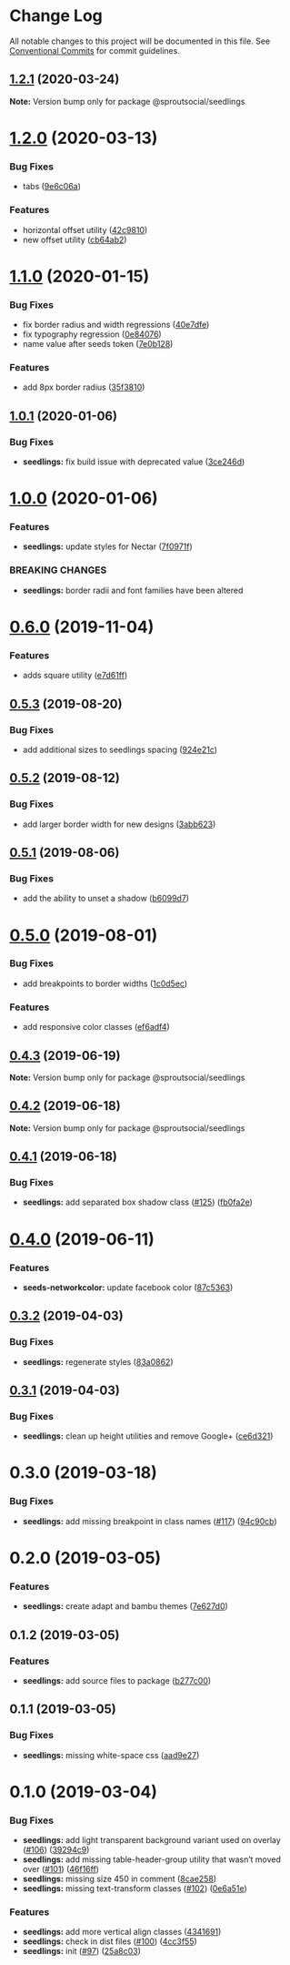 # Change Log

All notable changes to this project will be documented in this file.
See [Conventional Commits](https://conventionalcommits.org) for commit guidelines.

## [1.2.1](https://github.com/sproutsocial/seeds-packets/compare/@sproutsocial/seedlings@1.2.0...@sproutsocial/seedlings@1.2.1) (2020-03-24)

**Note:** Version bump only for package @sproutsocial/seedlings





# [1.2.0](https://github.com/sproutsocial/seeds-packets/compare/@sproutsocial/seedlings@1.1.0...@sproutsocial/seedlings@1.2.0) (2020-03-13)


### Bug Fixes

* tabs ([9e6c06a](https://github.com/sproutsocial/seeds-packets/commit/9e6c06a))


### Features

* horizontal offset utility ([42c9810](https://github.com/sproutsocial/seeds-packets/commit/42c9810))
* new offset utility ([cb64ab2](https://github.com/sproutsocial/seeds-packets/commit/cb64ab2))





# [1.1.0](https://github.com/sproutsocial/seeds-packets/compare/@sproutsocial/seedlings@1.0.1...@sproutsocial/seedlings@1.1.0) (2020-01-15)


### Bug Fixes

* fix border radius and width regressions ([40e7dfe](https://github.com/sproutsocial/seeds-packets/commit/40e7dfe))
* fix typography regression ([0e84076](https://github.com/sproutsocial/seeds-packets/commit/0e84076))
* name value after seeds token ([7e0b128](https://github.com/sproutsocial/seeds-packets/commit/7e0b128))


### Features

* add 8px border radius ([35f3810](https://github.com/sproutsocial/seeds-packets/commit/35f3810))





## [1.0.1](https://github.com/sproutsocial/seeds-packets/compare/@sproutsocial/seedlings@1.0.0...@sproutsocial/seedlings@1.0.1) (2020-01-06)


### Bug Fixes

* **seedlings:** fix build issue with deprecated value ([3ce246d](https://github.com/sproutsocial/seeds-packets/commit/3ce246d))





# [1.0.0](https://github.com/sproutsocial/seeds-packets/compare/@sproutsocial/seedlings@0.6.0...@sproutsocial/seedlings@1.0.0) (2020-01-06)


### Features

* **seedlings:** update styles for Nectar ([7f0971f](https://github.com/sproutsocial/seeds-packets/commit/7f0971f))


### BREAKING CHANGES

* **seedlings:** border radii and font families have been altered





# [0.6.0](https://github.com/sproutsocial/seeds-packets/compare/@sproutsocial/seedlings@0.5.3...@sproutsocial/seedlings@0.6.0) (2019-11-04)


### Features

* adds square utility ([e7d61ff](https://github.com/sproutsocial/seeds-packets/commit/e7d61ff))





## [0.5.3](https://github.com/sproutsocial/seeds-packets/compare/@sproutsocial/seedlings@0.5.2...@sproutsocial/seedlings@0.5.3) (2019-08-20)


### Bug Fixes

* add additional sizes to seedlings spacing ([924e21c](https://github.com/sproutsocial/seeds-packets/commit/924e21c))





## [0.5.2](https://github.com/sproutsocial/seeds-packets/compare/@sproutsocial/seedlings@0.5.1...@sproutsocial/seedlings@0.5.2) (2019-08-12)


### Bug Fixes

* add larger border width for new designs ([3abb623](https://github.com/sproutsocial/seeds-packets/commit/3abb623))





## [0.5.1](https://github.com/sproutsocial/seeds-packets/compare/@sproutsocial/seedlings@0.5.0...@sproutsocial/seedlings@0.5.1) (2019-08-06)


### Bug Fixes

* add the ability to unset a shadow ([b6099d7](https://github.com/sproutsocial/seeds-packets/commit/b6099d7))





# [0.5.0](https://github.com/sproutsocial/seeds-packets/compare/@sproutsocial/seedlings@0.4.3...@sproutsocial/seedlings@0.5.0) (2019-08-01)


### Bug Fixes

* add breakpoints to border widths ([1c0d5ec](https://github.com/sproutsocial/seeds-packets/commit/1c0d5ec))


### Features

* add responsive color classes ([ef6adf4](https://github.com/sproutsocial/seeds-packets/commit/ef6adf4))





## [0.4.3](https://github.com/sproutsocial/seeds/compare/@sproutsocial/seedlings@0.4.2...@sproutsocial/seedlings@0.4.3) (2019-06-19)

**Note:** Version bump only for package @sproutsocial/seedlings





## [0.4.2](https://github.com/sproutsocial/seeds/compare/@sproutsocial/seedlings@0.4.1...@sproutsocial/seedlings@0.4.2) (2019-06-18)

**Note:** Version bump only for package @sproutsocial/seedlings





## [0.4.1](https://github.com/sproutsocial/seeds/compare/@sproutsocial/seedlings@0.4.0...@sproutsocial/seedlings@0.4.1) (2019-06-18)


### Bug Fixes

* **seedlings:** add separated box shadow class ([#125](https://github.com/sproutsocial/seeds/issues/125)) ([fb0fa2e](https://github.com/sproutsocial/seeds/commit/fb0fa2e))





# [0.4.0](https://github.com/sproutsocial/seeds/compare/@sproutsocial/seedlings@0.3.2...@sproutsocial/seedlings@0.4.0) (2019-06-11)


### Features

* **seeds-networkcolor:** update facebook color ([87c5363](https://github.com/sproutsocial/seeds/commit/87c5363))





## [0.3.2](https://github.com/sproutsocial/seeds/compare/@sproutsocial/seedlings@0.3.1...@sproutsocial/seedlings@0.3.2) (2019-04-03)


### Bug Fixes

* **seedlings:** regenerate styles ([83a0862](https://github.com/sproutsocial/seeds/commit/83a0862))





## [0.3.1](https://github.com/sproutsocial/seeds/compare/@sproutsocial/seedlings@0.3.0...@sproutsocial/seedlings@0.3.1) (2019-04-03)


### Bug Fixes

* **seedlings:** clean up height utilities and remove Google+ ([ce6d321](https://github.com/sproutsocial/seeds/commit/ce6d321))





# 0.3.0 (2019-03-18)


### Bug Fixes

* **seedlings:** add missing breakpoint in class names ([#117](https://github.com/sproutsocial/seeds/issues/117)) ([94c90cb](https://github.com/sproutsocial/seeds/commit/94c90cb))



# 0.2.0 (2019-03-05)


### Features

* **seedlings:** create adapt and bambu themes ([7e627d0](https://github.com/sproutsocial/seeds/commit/7e627d0))



## 0.1.2 (2019-03-05)


### Features

* **seedlings:** add source files to package ([b277c00](https://github.com/sproutsocial/seeds/commit/b277c00))



## 0.1.1 (2019-03-05)


### Bug Fixes

* **seedlings:** missing white-space css ([aad9e27](https://github.com/sproutsocial/seeds/commit/aad9e27))



# 0.1.0 (2019-03-04)


### Bug Fixes

* **seedlings:** add light transparent background variant used on overlay ([#106](https://github.com/sproutsocial/seeds/issues/106)) ([39294c9](https://github.com/sproutsocial/seeds/commit/39294c9))
* **seedlings:** add missing table-header-group utility that wasn’t moved over ([#101](https://github.com/sproutsocial/seeds/issues/101)) ([46f16ff](https://github.com/sproutsocial/seeds/commit/46f16ff))
* **seedlings:** missing size 450 in comment ([8cae258](https://github.com/sproutsocial/seeds/commit/8cae258))
* **seedlings:** missing text-transform classes ([#102](https://github.com/sproutsocial/seeds/issues/102)) ([0e6a51e](https://github.com/sproutsocial/seeds/commit/0e6a51e))


### Features

* **seedlings:** add more vertical align classes ([4341691](https://github.com/sproutsocial/seeds/commit/4341691))
* **seedlings:** check in dist files ([#100](https://github.com/sproutsocial/seeds/issues/100)) ([4cc3f55](https://github.com/sproutsocial/seeds/commit/4cc3f55))
* **seedlings:** init ([#97](https://github.com/sproutsocial/seeds/issues/97)) ([25a8c03](https://github.com/sproutsocial/seeds/commit/25a8c03))

